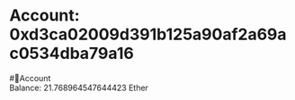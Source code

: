 
Account: 0xd3ca02009d391b125a90af2a69ac0534dba79a16
===================================================
  
#📜Account  
Balance: 21.768964547644423 Ether